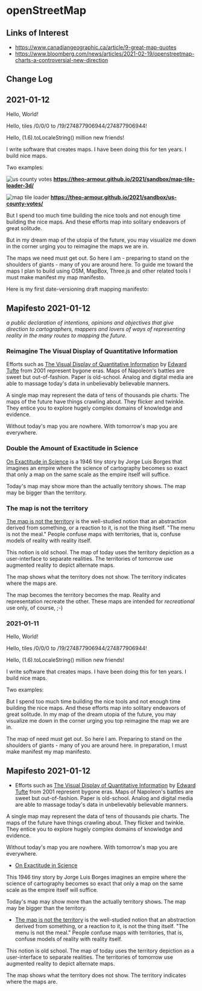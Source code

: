 # openStreetMap

## Links of Interest

* https://www.canadiangeographic.ca/article/9-great-map-quotes
* https://www.bloomberg.com/news/articles/2021-02-19/openstreetmap-charts-a-controversial-new-direction

## Change Log

## 2021-01-12

Hello, World!

Hello, tiles /0/0/0 to /19/274877906944/274877906944!

Hello, (1.6).toLocaleString() million new friends!

I write software that creates maps. I have been doing this for ten years. I build nice maps.

Two examples:

![us county votes]( https://theo-armour.github.io/2021/sandbox/us-county-votes/v-2021-01-06/us-county-votes.png )
**https://theo-armour.github.io/2021/sandbox/map-tile-loader-3d/**

![map tile loader]( https://theo-armour.github.io/2021/sandbox/map-tile-loader-3d/v-2021-01-05/map-tile-loader.png )
**https://theo-armour.github.io/2021/sandbox/us-county-votes/**

But I spend too much time building the nice tools and not enough time building the nice maps. And these efforts map into solitary endeavors of great solitude.

But in my dream map of the utopia of the future, you may visualize me down in the corner urging you to reimagine the maps we are in.

The maps we need must get out. So here I am - preparing to stand on the shoulders of giants - many of you are around here. To guide me toward the maps I plan to build using OSM, MapBox, Three.js and other related tools  I must make manifest my map manifesto.

Here is my first date-versioning draft mapping manifesto:

## Mapifesto 2021-01-12

_a public declaration of intentions, opinions and objectives that give direction to cartographers, mappers and lovers of ways of representing reality in the many routes to mapping the future._

### Reimagine The Visual Display of Quantitative Information
Efforts such as [The Visual Display of Quantitative Information]( https://archive.org/details/visualdisplayofq00tuft ) by [Edward Tufte]( https://en.wikipedia.org/wiki/Edward_Tufte ) from 2001 represent bygone eras. Maps of Napoleon's battles are sweet but out-of-fashion. Paper is old-school. Analog and digital media are able to massage today's data in unbelievably believable manners.

A single map may represent the data of tens of thousands pie charts. The maps of the future have things crawling about. They flicker and twinkle. They entice you to explore hugely complex domains of knowledge and evidence.

Without today's map you are nowhere. With tomorrow's map you are everywhere.

### Double the Amount of Exactitude in Science

[On Exactitude in Science]( https://en.wikipedia.org/wiki/On_Exactitude_in_Science ) is a 1946 tiny story by Jorge Luis Borges that imagines an empire where the science of cartography becomes so exact that only a map on the same scale as the empire itself will suffice.

Today's map may show more than the actually territory shows. The map may be bigger than the territory.

### The map is not the territory

[The map is not the territory]( https://en.wikipedia.org/wiki/Map%E2%80%93territory_relation ) is the well-studied notion that an abstraction derived from something, or a reaction to it, is not the thing itself. "The menu is not the meal." People confuse maps with territories, that is, confuse models of reality with reality itself.

This notion is old school. The map of today uses the territory depiction as a user-interface to separate realities. The territories of tomorrow use augmented reality to depict alternate maps.

The map shows what the territory does not show. The territory indicates where the maps are.

The map becomes the territory becomes the map. Reality and representation recreate the other. These maps are intended for _recreational_ use only, of course, ;-)

### 2021-01-11

Hello, World!

Hello, tiles /0/0/0 to /19/274877906944/274877906944!

Hello, (1.6).toLocaleString() million new friends!

I write software that creates maps. I have been doing this for ten years. I build nice maps.

Two examples:

But I spend too much time building the nice tools and not enough time building the nice maps. And these efforts map into solitary endeavors of great solitude. In my map of the dream utopia of the future, you may visualize me down in the corner urging you top reimagine the map we are in.

The map of need must get out. So here I am. Preparing to stand on the shoulders of giants - many of you are around here. in preparation, I must make manifest my map manifesto.

## Mapifesto 2021-01-12

* Efforts such as [The Visual Display of Quantitative Information]( https://archive.org/details/visualdisplayofq00tuft ) by [Edward Tufte]( https://en.wikipedia.org/wiki/Edward_Tufte ) from 2001 represent bygone eras. Maps of Napoleon's battles are sweet but out-of-fashion. Paper is old-school. Analog and digital media are able to massage today's data in unbelievably believable manners.

A single map may represent the data of tens of thousands pie charts. The maps of the future have things crawling about. They flicker and twinkle. They entice you to explore hugely complex domains of knowledge and evidence.

Without today's map you are nowhere. With tomorrow's map you are everywhere.

* [On Exactitude in Science]( https://en.wikipedia.org/wiki/On_Exactitude_in_Science )

This 1946 tiny story by Jorge Luis Borges imagines an empire where the science of cartography becomes so exact that only a map on the same scale as the empire itself will suffice.

Today's map may show more than the actually territory shows. The map may be bigger than the territory.


* [The map is not the territory]( https://en.wikipedia.org/wiki/Map%E2%80%93territory_relation ) is the well-studied notion that an abstraction derived from something, or a reaction to it, is not the thing itself. "The menu is not the meal." People confuse maps with territories, that is, confuse models of reality with reality itself.

This notion is old school. The map of today uses the territory depiction as a user-interface to separate realities. The territories of tomorrow use augmented reality to depict alternate maps.

The map shows what the territory does not show. The territory indicates where the maps are.



